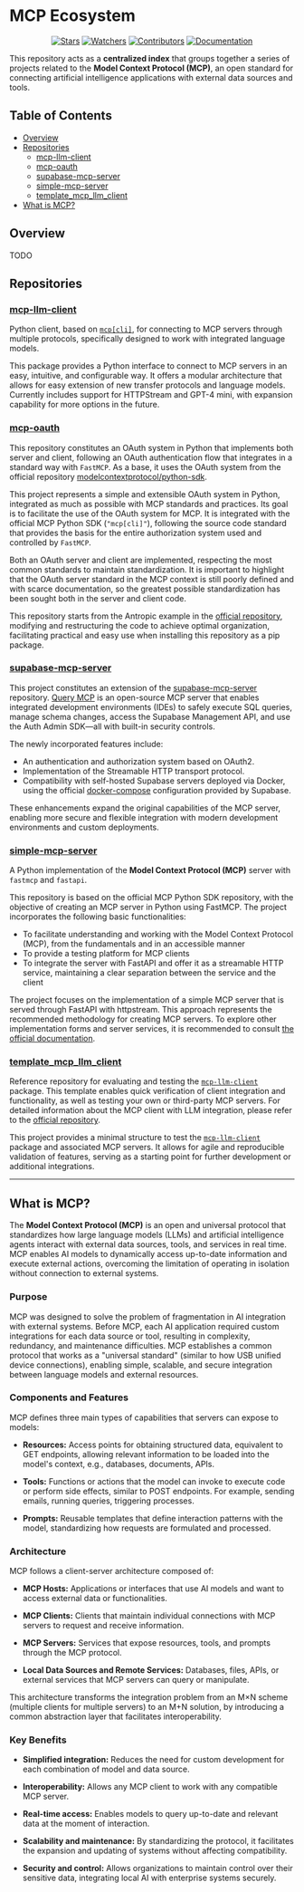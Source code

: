 # MCP Ecosystem

<div align=center>

[![Stars](https://img.shields.io/github/stars/rb58853/mcp-ecosystem?style=flat&logo=github)](https://github.com/rb58853/mcp-ecosystem/stargazers)
[![Watchers](https://img.shields.io/github/watchers/rb58853/mcp-ecosystem?style=flat&logo=github)](https://github.com/rb58853/mcp-ecosystem)
[![Contributors](https://img.shields.io/github/contributors/rb58853/mcp-ecosystem)](https://github.com/rb58853/mcp-ecosystem/graphs/contributors)
[![Documentation](https://img.shields.io/badge/docs-modelcontextprotocol.io-blue.svg)](https://modelcontextprotocol.io)

</div>

This repository acts as a **centralized index** that groups together a series of projects related to the **Model Context Protocol (MCP)**, an open standard for connecting artificial intelligence applications with external data sources and tools.

## Table of Contents

* [Overview](#overview)
* [Repositories](#repositories)
  * [mcp-llm-client](#mcp-llm-client)
  * [mcp-oauth](#mcp-oauth)
  * [supabase-mcp-server](#supabase-mcp-server)
  * [simple-mcp-server](#simple-mcp-server)
  * [template_mcp_llm_client](#template_mcp_llm_client)
* [What is MCP?](#what-is-mcp)

## Overview

TODO

## Repositories

### [mcp-llm-client](https://github.com/rb58853/mcp-llm-client)

Python client, based on [`mcp[cli]`](https://github.com/modelcontextprotocol/python-sdk), for connecting to MCP servers through multiple protocols, specifically designed to work with integrated language models.

This package provides a Python interface to connect to MCP servers in an easy, intuitive, and configurable way. It offers a modular architecture that allows for easy extension of new transfer protocols and language models. Currently includes support for HTTPStream and GPT-4 mini, with expansion capability for more options in the future.

### [mcp-oauth](https://github.com/rb58853/mcp-oauth)

This repository constitutes an OAuth system in Python that implements both server and client, following an OAuth authentication flow that integrates in a standard way with `FastMCP`. As a base, it uses the OAuth system from the official repository [modelcontextprotocol/python-sdk](https://github.com/modelcontextprotocol/python-sdk/tree/main/examples).

This project represents a simple and extensible OAuth system in Python, integrated as much as possible with MCP standards and practices. Its goal is to facilitate the use of the OAuth system for MCP. It is integrated with the official MCP Python SDK (`"mcp[cli]"`), following the source code standard that provides the basis for the entire authorization system used and controlled by `FastMCP`.

Both an OAuth server and client are implemented, respecting the most common standards to maintain standardization. It is important to highlight that the OAuth server standard in the MCP context is still poorly defined and with scarce documentation, so the greatest possible standardization has been sought both in the server and client code.

This repository starts from the Antropic example in the [official repository](https://github.com/modelcontextprotocol/python-sdk/tree/main/examples), modifying and restructuring the code to achieve optimal organization, facilitating practical and easy use when installing this repository as a pip package.

### [supabase-mcp-server](https://github.com/rb58853/supabase-mcp-server)

This project constitutes an extension of the [supabase-mcp-server](https://github.com/alexander-zuev/supabase-mcp-server) repository. [Query MCP](https://github.com/alexander-zuev/supabase-mcp-server) is an open-source MCP server that enables integrated development environments (IDEs) to safely execute SQL queries, manage schema changes, access the Supabase Management API, and use the Auth Admin SDK—all with built-in security controls.

The newly incorporated features include:

* An authentication and authorization system based on OAuth2.
* Implementation of the Streamable HTTP transport protocol.
* Compatibility with self-hosted Supabase servers deployed via Docker, using the official [docker-compose](https://github.com/supabase/supabase/tree/master/docker) configuration provided by Supabase.

These enhancements expand the original capabilities of the MCP server, enabling more secure and flexible integration with modern development environments and custom deployments.

### [simple-mcp-server](https://github.com/rb58853/simple-mcp-server)

A Python implementation of the **Model Context Protocol (MCP)** server with `fastmcp` and `fastapi`.

This repository is based on the official MCP Python SDK repository, with the objective of creating an MCP server in Python using FastMCP. The project incorporates the following basic functionalities:

* To facilitate understanding and working with the Model Context Protocol (MCP), from the fundamentals and in an accessible manner
* To provide a testing platform for MCP clients
* To integrate the server with FastAPI and offer it as a streamable HTTP service, maintaining a clear separation between the service and the client

The project focuses on the implementation of a simple MCP server that is served through FastAPI with httpstream. This approach represents the recommended methodology for creating MCP servers. To explore other implementation forms and server services, it is recommended to consult [the official documentation](https://github.com/modelcontextprotocol/python-sdk).

### [template_mcp_llm_client](https://github.com/rb58853/template_mcp_llm_client)

Reference repository for evaluating and testing the [`mcp-llm-client`](https://github.com/rb58853/mcp-llm-client) package. This template enables quick verification of client integration and functionality, as well as testing your own or third-party MCP servers. For detailed information about the MCP client with LLM integration, please refer to the [official repository](https://github.com/rb58853/mcp-llm-client).

This project provides a minimal structure to test the [`mcp-llm-client`](https://github.com/rb58853/mcp-llm-client) package and associated MCP servers. It allows for agile and reproducible validation of features, serving as a starting point for further development or additional integrations.

---

## What is MCP?

The **Model Context Protocol (MCP)** is an open and universal protocol that standardizes how large language models (LLMs) and artificial intelligence agents interact with external data sources, tools, and services in real time. MCP enables AI models to dynamically access up-to-date information and execute external actions, overcoming the limitation of operating in isolation without connection to external systems.

### Purpose

MCP was designed to solve the problem of fragmentation in AI integration with external systems. Before MCP, each AI application required custom integrations for each data source or tool, resulting in complexity, redundancy, and maintenance difficulties. MCP establishes a common protocol that works as a "universal standard" (similar to how USB unified device connections), enabling simple, scalable, and secure integration between language models and external resources.

### Components and Features

MCP defines three main types of capabilities that servers can expose to models:

* **Resources:** Access points for obtaining structured data, equivalent to GET endpoints, allowing relevant information to be loaded into the model's context, e.g., databases, documents, APIs.

* **Tools:** Functions or actions that the model can invoke to execute code or perform side effects, similar to POST endpoints. For example, sending emails, running queries, triggering processes.

* **Prompts:** Reusable templates that define interaction patterns with the model, standardizing how requests are formulated and processed.

### Architecture

MCP follows a client-server architecture composed of:

* **MCP Hosts:** Applications or interfaces that use AI models and want to access external data or functionalities.

* **MCP Clients:** Clients that maintain individual connections with MCP servers to request and receive information.

* **MCP Servers:** Services that expose resources, tools, and prompts through the MCP protocol.

* **Local Data Sources and Remote Services:** Databases, files, APIs, or external services that MCP servers can query or manipulate.

This architecture transforms the integration problem from an M×N scheme (multiple clients for multiple servers) to an M+N solution, by introducing a common abstraction layer that facilitates interoperability.

### Key Benefits

* **Simplified integration:** Reduces the need for custom development for each combination of model and data source.

* **Interoperability:** Allows any MCP client to work with any compatible MCP server.

* **Real-time access:** Enables models to query up-to-date and relevant data at the moment of interaction.

* **Scalability and maintenance:** By standardizing the protocol, it facilitates the expansion and updating of systems without affecting compatibility.

* **Security and control:** Allows organizations to maintain control over their sensitive data, integrating local AI with enterprise systems securely.
